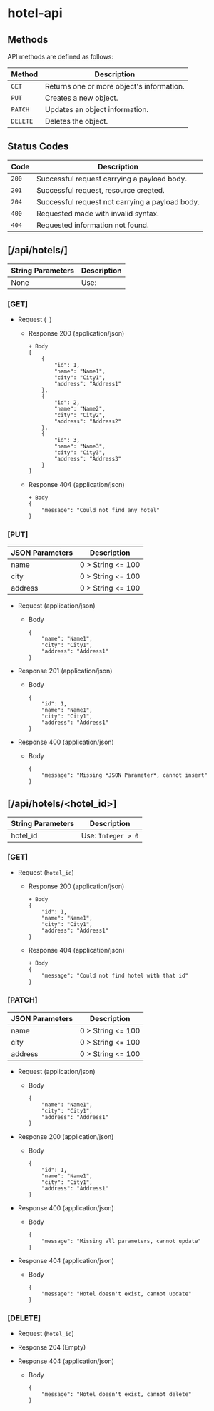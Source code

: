 # hotel-api

## Methods

API methods are defined as follows:

| Method   | Description                               |
|----------|-------------------------------------------|
| `GET`    | Returns one or more object's information. |
| `PUT`    | Creates a new object.                     |
| `PATCH`  | Updates an object information.            |
| `DELETE` | Deletes the object.                       |

## Status Codes

| Code  | Description                                     |
|-------|-------------------------------------------------|
| `200` | Successful request carrying a payload body.     |
| `201` | Successful request, resource created.           |
| `204` | Successful request not carrying a payload body. |
| `400` | Requested made with invalid syntax.             |
| `404` | Requested information not found.                |

## [/api/hotels/]

| String Parameters | Description        |
|-------------------|--------------------|
| None              | Use: ` `           |

### [GET]

+ Request (` `)

    + Response 200 (application/json)

          + Body
          [
              {
                  "id": 1,
                  "name": "Name1",
                  "city": "City1",
                  "address": "Address1"
              },
              {
                  "id": 2,
                  "name": "Name2",
                  "city": "City2",
                  "address": "Address2"
              },
              {
                  "id": 3,
                  "name": "Name3",
                  "city": "City3",
                  "address": "Address3"
              }
          ]
    + Response 404 (application/json)

          + Body
          {
              "message": "Could not find any hotel"
          }


### [PUT]

| JSON Parameters | Description       |
|-----------------|-------------------|
| name            | 0 > String <= 100 |
| city            | 0 > String <= 100 |
| address         | 0 > String <= 100 |

+ Request (application/json)

    + Body

          {
              "name": "Name1",
              "city": "City1",
              "address": "Address1"
          }
+ Response 201 (application/json)

    + Body

          {
              "id": 1,
              "name": "Name1",
              "city": "City1",
              "address": "Address1"
          }

+ Response 400 (application/json)

    + Body

          {
              "message": "Missing *JSON Parameter*, cannot insert"
          }

## [/api/hotels/<hotel_id>]

| String Parameters | Description        |
|-------------------|--------------------|
| hotel_id          | Use: `Integer > 0` |

### [GET]

+ Request (`hotel_id`)

    + Response 200 (application/json)

          + Body
          {
              "id": 1,
              "name": "Name1",
              "city": "City1",
              "address": "Address1"
          }

    + Response 404 (application/json)

          + Body
          {
              "message": "Could not find hotel with that id"
          }

### [PATCH]

| JSON Parameters | Description        |
|-----------------|--------------------|
| name            | 0 > String <= 100  |
| city            | 0 > String <= 100  |
| address         | 0 > String <= 100  | 

+ Request (application/json)

    + Body

          {
              "name": "Name1",
              "city": "City1",
              "address": "Address1"
          }
+ Response 200 (application/json)

    + Body

          {
              "id": 1,
              "name": "Name1",
              "city": "City1",
              "address": "Address1"
          }

+ Response 400 (application/json)

    + Body

          {
              "message": "Missing all parameters, cannot update"
          }

+ Response 404 (application/json)

    + Body

          {
              "message": "Hotel doesn't exist, cannot update"
          }

### [DELETE]

+ Request (`hotel_id`)


+ Response 204 (Empty)

        
+ Response 404 (application/json)

    + Body

          {
              "message": "Hotel doesn't exist, cannot delete"
          }

